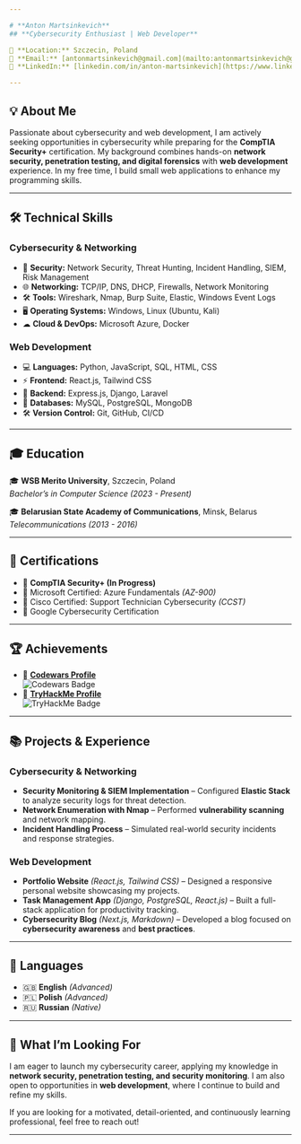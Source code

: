```yaml
---

# **Anton Martsinkevich**  
## **Cybersecurity Enthusiast | Web Developer**

📍 **Location:** Szczecin, Poland  
📧 **Email:** [antonmartsinkevich@gmail.com](mailto:antonmartsinkevich@gmail.com)  
🔗 **LinkedIn:** [linkedin.com/in/anton-martsinkevich](https://www.linkedin.com/in/anton-martsinkevich/)  

---
```


## **💡 About Me**

Passionate about cybersecurity and web development, I am actively seeking opportunities in cybersecurity while preparing for the **CompTIA Security+** certification. My background combines hands-on **network security, penetration testing, and digital forensics** with **web development** experience. In my free time, I build small web applications to enhance my programming skills.

---

## **🛠️ Technical Skills**

### **Cybersecurity & Networking**
- 🔐 **Security:** Network Security, Threat Hunting, Incident Handling, SIEM, Risk Management
- 🌐 **Networking:** TCP/IP, DNS, DHCP, Firewalls, Network Monitoring
- 🛠 **Tools:** Wireshark, Nmap, Burp Suite, Elastic, Windows Event Logs
- 🖥 **Operating Systems:** Windows, Linux (Ubuntu, Kali)
- ☁ **Cloud & DevOps:** Microsoft Azure, Docker

### **Web Development**
- 💻 **Languages:** Python, JavaScript, SQL, HTML, CSS
- ⚡ **Frontend:** React.js, Tailwind CSS
- 🚀 **Backend:** Express.js, Django, Laravel
- 🔗 **Databases:** MySQL, PostgreSQL, MongoDB
- 🛠 **Version Control:** Git, GitHub, CI/CD

---

## **🎓 Education**

🎓 **WSB Merito University**, Szczecin, Poland  
*Bachelor’s in Computer Science (2023 - Present)*

🎓 **Belarusian State Academy of Communications**, Minsk, Belarus  
*Telecommunications (2013 - 2016)*

---

## **📜 Certifications**

- 📌 **CompTIA Security+ (In Progress)**
- 📌 Microsoft Certified: Azure Fundamentals *(AZ-900)*
- 📌 Cisco Certified: Support Technician Cybersecurity *(CCST)*
- 📌 Google Cybersecurity Certification

---

## **🏆 Achievements**

- 🏅 [**Codewars Profile**](https://www.codewars.com/users/Atorami)  
  ![Codewars Badge](https://www.codewars.com/users/Atorami/badges/small)
- 🏅 [**TryHackMe Profile**](https://tryhackme.com/p/Atorami)  
  ![TryHackMe Badge](https://tryhackme-badges.s3.amazonaws.com/Atorami.png)

---

## **📚 Projects & Experience**

### **Cybersecurity & Networking**
- **Security Monitoring & SIEM Implementation** – Configured **Elastic Stack** to analyze security logs for threat detection.
- **Network Enumeration with Nmap** – Performed **vulnerability scanning** and network mapping.
- **Incident Handling Process** – Simulated real-world security incidents and response strategies.

### **Web Development**
- **Portfolio Website** *(React.js, Tailwind CSS)* – Designed a responsive personal website showcasing my projects.
- **Task Management App** *(Django, PostgreSQL, React.js)* – Built a full-stack application for productivity tracking.
- **Cybersecurity Blog** *(Next.js, Markdown)* – Developed a blog focused on **cybersecurity awareness** and **best practices**.

---

## **📢 Languages**

- 🇬🇧 **English** *(Advanced)*
- 🇵🇱 **Polish** *(Advanced)*
- 🇷🇺 **Russian** *(Native)*

---

## **🚀 What I’m Looking For**

I am eager to launch my cybersecurity career, applying my knowledge in **network security, penetration testing, and security monitoring**. I am also open to opportunities in **web development**, where I continue to build and refine my skills.

If you are looking for a motivated, detail-oriented, and continuously learning professional, feel free to reach out!

---

